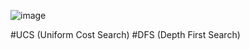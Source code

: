 
![image](https://github.com/user-attachments/assets/a6b1057f-6c80-42ff-8407-79e080c0ec45)

#UCS (Uniform Cost Search)
#DFS (Depth First Search)
